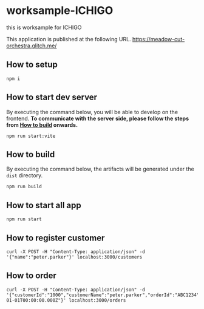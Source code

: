 # worksample-ICHIGO

this is worksample for ICHIGO

This application is published at the following URL.
<https://meadow-cut-orchestra.glitch.me/>

## How to setup

```shell
npm i
```

## How to start dev server

By executing the command below, you will be able to develop on the frontend.
**To communicate with the server side, please follow the steps from [How to build](#how-to-build) onwards.**

```shell
npm run start:vite
```

## How to build

By executing the command below, the artifacts will be generated under the `dist` directory.

```shell
npm run build
```

## How to start all app

```shell
npm run start
```

## How to register customer

```shell
curl -X POST -H "Content-Type: application/json" -d '{"name":"peter.parker"}' localhost:3000/customers
```

## How to order

```shell
curl -X POST -H "Content-Type: application/json" -d '{"customerId":"1000","customerName":"peter.parker","orderId":"ABC1234","totalInCents":10,"date":"2022-01-01T00:00:00.000Z"}' localhost:3000/orders
```
